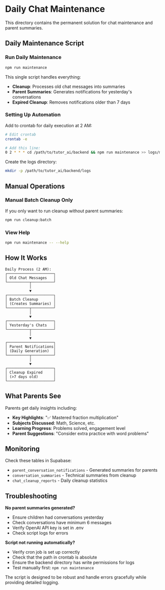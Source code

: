 # Daily Chat Maintenance

This directory contains the permanent solution for chat maintenance and parent summaries.

## Daily Maintenance Script

### Run Daily Maintenance
```bash
npm run maintenance
```

This single script handles everything:
- **Cleanup**: Processes old chat messages into summaries
- **Parent Summaries**: Generates notifications for yesterday's conversations  
- **Expired Cleanup**: Removes notifications older than 7 days

### Setting Up Automation

Add to crontab for daily execution at 2 AM:
```bash
# Edit crontab
crontab -e

# Add this line:
0 2 * * * cd /path/to/tutor_ai/backend && npm run maintenance >> logs/maintenance.log 2>&1
```

Create the logs directory:
```bash
mkdir -p /path/to/tutor_ai/backend/logs
```

## Manual Operations

### Manual Batch Cleanup Only
If you only want to run cleanup without parent summaries:
```bash
npm run cleanup:batch
```

### View Help
```bash
npm run maintenance -- --help
```

## How It Works

```
Daily Process (2 AM):
┌─────────────────────┐
│ Old Chat Messages   │
└──────────┬──────────┘
           │
           ▼
┌─────────────────────┐
│ Batch Cleanup       │
│ (Creates Summaries) │
└──────────┬──────────┘
           │
           ▼
┌─────────────────────┐
│ Yesterday's Chats   │
└──────────┬──────────┘
           │
           ▼
┌─────────────────────┐
│ Parent Notifications│
│ (Daily Generation)  │
└──────────┬──────────┘
           │
           ▼
┌─────────────────────┐
│ Cleanup Expired     │
│ (>7 days old)       │
└─────────────────────┘
```

## What Parents See

Parents get daily insights including:
- **Key Highlights**: "✅ Mastered fraction multiplication"
- **Subjects Discussed**: Math, Science, etc.
- **Learning Progress**: Problems solved, engagement level
- **Parent Suggestions**: "Consider extra practice with word problems"

## Monitoring

Check these tables in Supabase:
- `parent_conversation_notifications` - Generated summaries for parents
- `conversation_summaries` - Technical summaries from cleanup
- `chat_cleanup_reports` - Daily cleanup statistics

## Troubleshooting

**No parent summaries generated?**
- Ensure children had conversations yesterday
- Check conversations have minimum 6 messages
- Verify OpenAI API key is set in .env
- Check script logs for errors

**Script not running automatically?**
- Verify cron job is set up correctly
- Check that the path in crontab is absolute
- Ensure the backend directory has write permissions for logs
- Test manually first: `npm run maintenance`

The script is designed to be robust and handle errors gracefully while providing detailed logging.